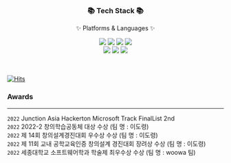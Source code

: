 <div align=center>
	<h3>📚 Tech Stack 📚</h3>
	<p>✨ Platforms & Languages ✨</p>
</div>
<div align="center">
	<img src="https://img.shields.io/badge/Node.js-339933?style=flat&logo=Node.js&logoColor=white" />
	<img src="https://img.shields.io/badge/NestJS-E0234E?style=flat&logo=NestJS&logoColor=white" />
	<img src="https://img.shields.io/badge/Express-000000?style=flat&logo=Express&logoColor=white" />
	<img src="https://img.shields.io/badge/TypeScript-3178C6?style=flat&logo=TypeScript&logoColor=white" />
	<br>
	<img src="https://img.shields.io/badge/MySQL-4479A1?style=flat&logo=MySQL&logoColor=white" />
	<img src="https://img.shields.io/badge/PostgreSQL-4169E1?style=flat&logo=PostgreSQL&logoColor=white" />
	<img src="https://img.shields.io/badge/Amazon AWS-232F3E?style=flat&logo=Amazon AWS&logoColor=white" />
</div>
<br>
<br>

[![Hits](https://hits.seeyoufarm.com/api/count/incr/badge.svg?url=https%3A%2F%2Fgithub.com%2Fkimdoha&count_bg=%23F3AC3A&title_bg=%23555555&icon=&icon_color=%23F3AE49&title=hits&edge_flat=false)](https://hits.seeyoufarm.com)  


### Awards
---
`2022` Junction Asia Hackerton Microsoft Track FinalList 2nd   
`2022` 2022-2 창의학습공동체 대상 수상 (팀 명 : 이도령)  
`2022` 제 14회 창의설계경진대회 우수상 수상 (팀 명 : 이도령)  
`2022` 제 11회 교내 공학교육인증 창의설계 경진대회 장려상 수상 (팀 명 : 이도령)  
`2022` 세종대학교 소프트웨어학과 학술제 최우수상 수상 (팀 명 : woowa 팀)
